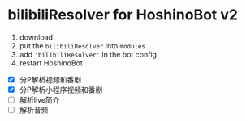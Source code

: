 # bilibiliResolver for HoshinoBot v2
1. download
2. put the `bilibiliResolver` into `modules`
3. add `'bilibiliResolver'` in the bot config
4. restart HoshinoBot

- [x] 分P解析视频和番剧
- [x] 分P解析小程序视频和番剧
- [ ] 解析live简介
- [ ] 解析音频
